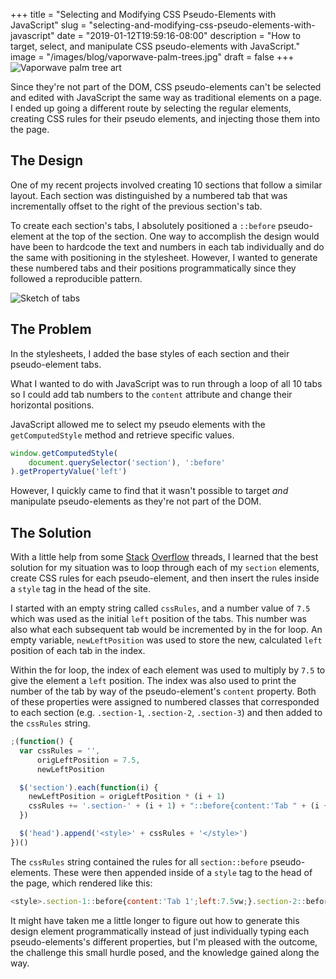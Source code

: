 +++
title = "Selecting and Modifying CSS Pseudo-Elements with JavaScript"
slug = "selecting-and-modifying-css-pseudo-elements-with-javascript"
date = "2019-01-12T19:59:16-08:00"
description = "How to target, select, and manipulate CSS pseudo-elements with JavaScript."
image = "/images/blog/vaporwave-palm-trees.jpg"
draft = false
+++
![Vaporwave palm tree art](/images/blog/vaporwave-palm-trees.jpg)

Since they're not part of the DOM, CSS pseudo-elements can't be selected and edited with JavaScript the same way as traditional elements on a page. I ended up going a different route by selecting the regular elements, creating CSS rules for their pseudo elements, and injecting those them into the page.

## The Design

One of my recent projects involved creating 10 sections that follow a similar layout. Each section was distinguished by a numbered tab that was incrementally offset to the right of the previous section's tab.

To create each section's tabs, I absolutely positioned a `::before` pseudo-element at the top of the section. One way to accomplish the design would have been to hardcode the text and numbers in each tab individually and do the same with positioning in the stylesheet. However, I wanted to generate these numbered tabs and their positions programmatically since they followed a reproducible pattern.

![Sketch of tabs](/images/blog/tabs.png)

## The Problem

In the stylesheets, I added the base styles of each section and their pseudo-element tabs.

What I wanted to do with JavaScript was to run through a loop of all 10 tabs so I could add tab numbers to the `content` attribute and change their horizontal positions.

JavaScript allowed me to select my pseudo elements with the `getComputedStyle` method and retrieve specific values.

```js
window.getComputedStyle(
	document.querySelector('section'), ':before'
).getPropertyValue('left')
```

However, I quickly came to find that it wasn't possible to target _and_ manipulate pseudo-elements as they're not part of the DOM.

## The Solution

With a little help from some [Stack](https://stackoverflow.com/questions/5041494/selecting-and-manipulating-css-pseudo-elements-such-as-before-and-after-usin) [Overflow](https://stackoverflow.com/questions/21032481/change-the-style-of-before-and-after-pseudo-elements) threads, I learned that the best solution for my situation was to loop through each of my `section` elements, create CSS rules for each pseudo-element, and then insert the rules inside a `style` tag in the head of the site.

I started with an empty string called `cssRules`, and a number value of `7.5` which was used as the initial `left` position of the tabs. This number was also what each subsequent tab would be incremented by in the for loop. An empty variable, `newLeftPosition` was used to store the new, calculated `left` position of each tab in the index.

Within the for loop, the index of each element was used to multiply by `7.5` to give the element a `left` position. The index was also used to print the number of the tab by way of the pseudo-element's `content` property. Both of these properties were assigned to numbered classes that corresponded to each section (e.g. `.section-1`, `.section-2`, `.section-3`) and then added to the `cssRules` string.

```js
;(function() {
  var cssRules = '',
      origLeftPosition = 7.5,
      newLeftPosition

  $('section').each(function(i) {
    newLeftPosition = origLeftPosition * (i + 1)
    cssRules += '.section-' + (i + 1) + "::before{content:'Tab " + (i + 1) + "';left:" + newLeftPosition + 'vw;}'
  })

  $('head').append('<style>' + cssRules + '</style>')
})()
```

The `cssRules` string contained the rules for all `section::before` pseudo-elements. These were then appended inside of a `style` tag to the head of the page, which rendered like this:

```js
<style>.section-1::before{content:'Tab 1';left:7.5vw;}.section-2::before{content:'Tab 2';left:15vw;}.section-3::before{content:'Tab 3';left:22.5vw;}.section-4::before{content:'Tab 4';left:30vw;}.section-5::before{content:'Tab 5';left:37.5vw;}.section-6::before{content:'Tab 6';left:45vw;}.section-7::before{content:'Tab 7';left:52.5vw;}.section-8::before{content:'Tab 8';left:60vw;}.section-9::before{content:'Tab 9';left:67.5vw;}.section-10::before{content:'Tab 10';left:75vw;}</style>
```

It might have taken me a little longer to figure out how to generate this design element programmatically instead of just individually typing each pseudo-elements's different properties, but I'm pleased with the outcome, the challenge this small hurdle posed, and the knowledge gained along the way.
